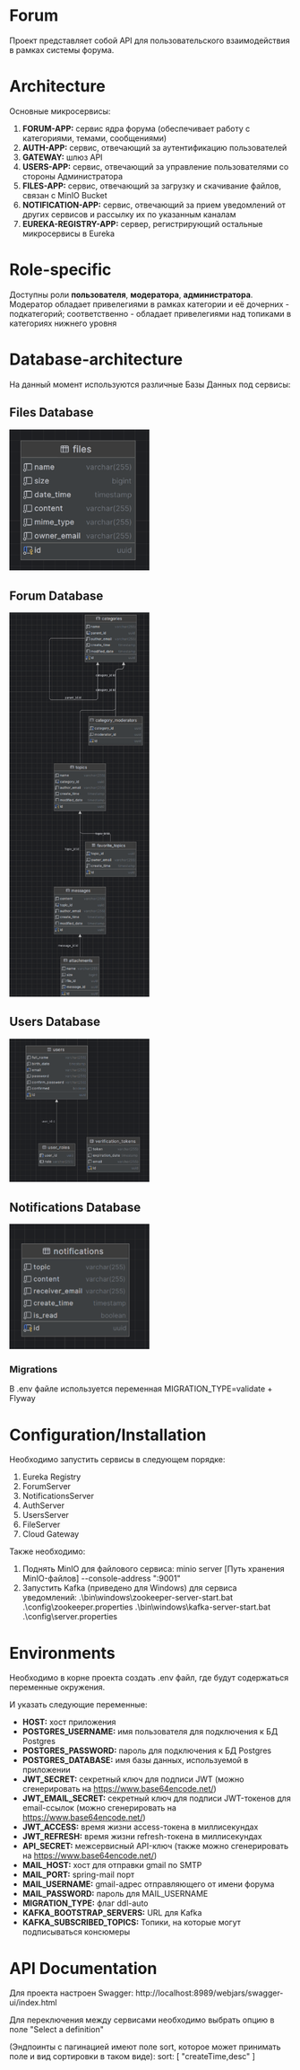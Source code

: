 # Forum

Проект представляет собой API для пользовательского взаимодействия в рамках системы форума.


# Architecture
Основные микросервисы:
1. **FORUM-APP:** сервис ядра форума (обеспечивает работу с категориями, темами, сообщениями)
2. **AUTH-APP:** сервис, отвечающий за аутентификацию пользователей
3. **GATEWAY:** шлюз API
4. **USERS-APP:** сервис, отвечающий за управление пользователями со стороны Администратора
5. **FILES-APP:** сервис, отвечающий за загрузку и скачивание файлов, связан с MinIO Bucket
6. **NOTIFICATION-APP:** сервис, отвечающий за прием уведомлений от других сервисов и рассылку их по указанным каналам
7. **EUREKA-REGISTRY-APP:** сервер, регистрирующий остальные микросервисы в Eureka


# Role-specific

Доступны роли **пользователя**, **модератора**, **администратора**.
Модератор обладает привелегиями в рамках категории и её дочерних - подкатегорий; 
соответственно - обладает привелегиями над топиками в категориях нижнего уровня

# Database-architecture
На данный момент используются различные Базы Данных под сервисы:

## Files Database
[<img src="docs/Files_DB.png" width="250" />](docs/Files_DB.png)

## Forum Database
[<img src="docs/Forum_DB.png" width="250" />](docs/Forum_DB.png)

## Users Database
[<img src="docs/Users_DB.png" width="250" />](docs/Users_DB.png)

## Notifications Database
[<img src="docs/Notifications_DB.png" width="250"  />](docs/Notifications_DB.png)

### Migrations
В .env файле используется переменная MIGRATION_TYPE=validate + Flyway


# Configuration/Installation

Необходимо запустить сервисы в следующем порядке:
1. Eureka Registry
2. ForumServer
3. NotificationsServer
4. AuthServer
5. UsersServer
6. FileServer
7. Cloud Gateway

Также необходимо:
1) Поднять MinIO для файлового сервиса:
minio server [Путь хранения MinIO-файлов] --console-address ":9001"
2) Запустить Kafka (приведено для Windows) для сервиса уведомлений:
.\bin\windows\zookeeper-server-start.bat .\config\zookeeper.properties
.\bin\windows\kafka-server-start.bat .\config\server.properties


# Environments

Необходимо в корне проекта создать .env файл, где будут содержаться переменные окружения.

И указать следующие переменные:
- **HOST:** хост приложения
- **POSTGRES_USERNAME:** имя пользователя для подключения к БД Postgres
- **POSTGRES_PASSWORD:** пароль для подключения к БД Postgres
- **POSTGRES_DATABASE:** имя базы данных, используемой в приложении
- **JWT_SECRET:** секретный ключ для подписи JWT (можно сгенерировать на https://www.base64encode.net/)
- **JWT_EMAIL_SECRET:** секретный ключ для подписи JWT-токенов для email-ссылок (можно сгенерировать на https://www.base64encode.net/)
- **JWT_ACCESS:** время жизни access-токена в миллисекундах
- **JWT_REFRESH:** время жизни refresh-токена в миллисекундах
- **API_SECRET:** межсервисный API-ключ (также можно сгенерировать на https://www.base64encode.net/)
- **MAIL_HOST:** хост для отправки gmail по SMTP
- **MAIL_PORT:** spring-mail порт
- **MAIL_USERNAME:** gmail-адрес отправляющего от имени форума
- **MAIL_PASSWORD:** пароль для MAIL_USERNAME
- **MIGRATION_TYPE:** флаг ddl-auto
- **KAFKA_BOOTSTRAP_SERVERS:** URL для Kafka
- **KAFKA_SUBSCRIBED_TOPICS:** Топики, на которые могут подписываться консюмеры


# API Documentation

Для проекта настроен Swagger:
http://localhost:8989/webjars/swagger-ui/index.html

Для переключения между сервисами необходимо выбрать опцию в поле "Select a definition"

(Эндпоинты с пагинацией имеют поле sort, которое может принимать поле и вид сортировки в таком виде):
sort: [
"createTime,desc"
]